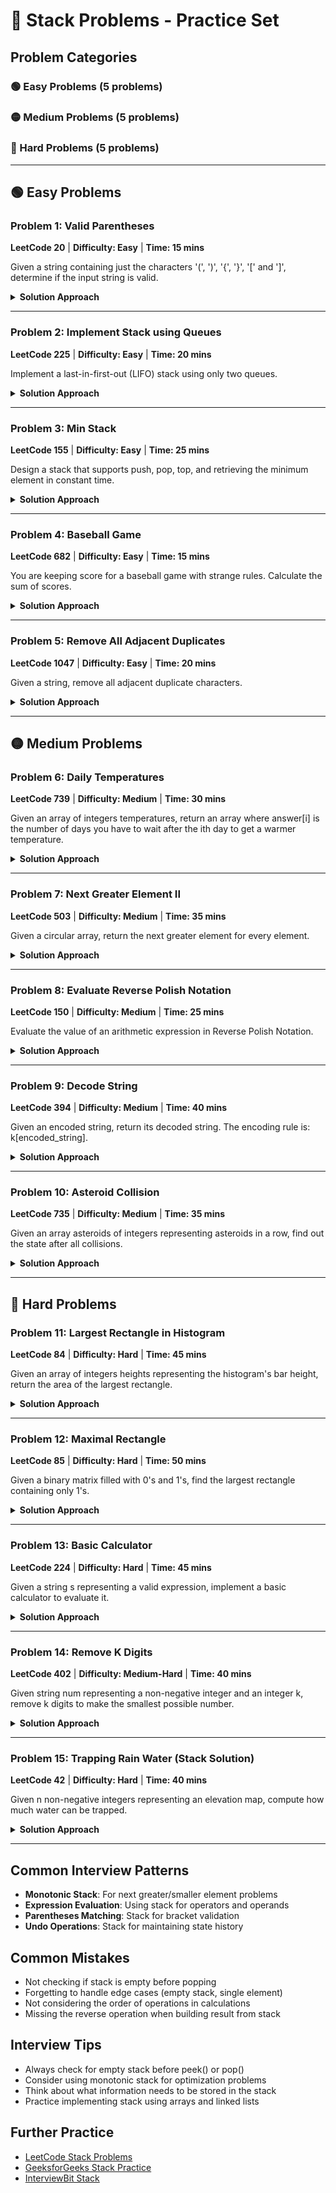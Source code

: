 # 📝 Stack Problems - Practice Set

## Problem Categories

### 🟢 Easy Problems (5 problems)
### 🟡 Medium Problems (5 problems)
### 🔴 Hard Problems (5 problems)

---

## 🟢 Easy Problems

### Problem 1: Valid Parentheses
**LeetCode 20** | **Difficulty: Easy** | **Time: 15 mins**

Given a string containing just the characters '(', ')', '{', '}', '[' and ']', determine if the input string is valid.

<details>
<summary><strong>Solution Approach</strong></summary>

**Algorithm:**
1. Use a stack to keep track of opening brackets
2. For each closing bracket, check if it matches the most recent opening bracket
3. Stack should be empty at the end for valid string

**Time Complexity:** O(n)  
**Space Complexity:** O(n)

**Java**
```java
public boolean isValid(String s) {
    Stack<Character> stack = new Stack<>();
    for (char c : s.toCharArray()) {
        if (c == '(' || c == '{' || c == '[') {
            stack.push(c);
        } else {
            if (stack.isEmpty()) return false;
            char top = stack.pop();
            if ((c == ')' && top != '(') ||
                (c == '}' && top != '{') ||
                (c == ']' && top != '[')) {
                return false;
            }
        }
    }
    return stack.isEmpty();
}
```

**Python**
```python
def isValid(s):
    stack = []
    mapping = {')': '(', '}': '{', ']': '['}
    
    for char in s:
        if char in mapping:
            if not stack or stack.pop() != mapping[char]:
                return False
        else:
            stack.append(char)
    
    return not stack
```
</details>

---

### Problem 2: Implement Stack using Queues
**LeetCode 225** | **Difficulty: Easy** | **Time: 20 mins**

Implement a last-in-first-out (LIFO) stack using only two queues.

<details>
<summary><strong>Solution Approach</strong></summary>

**Algorithm:**
1. Use one queue as main storage
2. For push: add to queue, then rotate all previous elements
3. For pop: simply dequeue from front

**Time Complexity:** Push O(n), Pop O(1)  
**Space Complexity:** O(n)

**Java**
```java
class MyStack {
    private Queue<Integer> queue;
    
    public MyStack() {
        queue = new LinkedList<>();
    }
    
    public void push(int x) {
        queue.offer(x);
        int size = queue.size();
        for (int i = 0; i < size - 1; i++) {
            queue.offer(queue.poll());
        }
    }
    
    public int pop() {
        return queue.poll();
    }
    
    public int top() {
        return queue.peek();
    }
    
    public boolean empty() {
        return queue.isEmpty();
    }
}
```
</details>

---

### Problem 3: Min Stack
**LeetCode 155** | **Difficulty: Easy** | **Time: 25 mins**

Design a stack that supports push, pop, top, and retrieving the minimum element in constant time.

<details>
<summary><strong>Solution Approach</strong></summary>

**Algorithm:**
1. Use two stacks: one for values, one for minimums
2. Push to min stack only when new minimum is found
3. Pop from min stack only when current minimum is removed

**Time Complexity:** O(1) for all operations  
**Space Complexity:** O(n)

**Java**
```java
class MinStack {
    private Stack<Integer> stack;
    private Stack<Integer> minStack;
    
    public MinStack() {
        stack = new Stack<>();
        minStack = new Stack<>();
    }
    
    public void push(int val) {
        stack.push(val);
        if (minStack.isEmpty() || val <= minStack.peek()) {
            minStack.push(val);
        }
    }
    
    public void pop() {
        if (stack.pop().equals(minStack.peek())) {
            minStack.pop();
        }
    }
    
    public int top() {
        return stack.peek();
    }
    
    public int getMin() {
        return minStack.peek();
    }
}
```
</details>

---

### Problem 4: Baseball Game
**LeetCode 682** | **Difficulty: Easy** | **Time: 15 mins**

You are keeping score for a baseball game with strange rules. Calculate the sum of scores.

<details>
<summary><strong>Solution Approach</strong></summary>

**Algorithm:**
1. Use stack to keep track of valid scores
2. Process each operation according to rules
3. Sum all remaining scores in stack

**Time Complexity:** O(n)  
**Space Complexity:** O(n)

**Java**
```java
public int calPoints(String[] ops) {
    Stack<Integer> stack = new Stack<>();
    
    for (String op : ops) {
        if (op.equals("C")) {
            stack.pop();
        } else if (op.equals("D")) {
            stack.push(2 * stack.peek());
        } else if (op.equals("+")) {
            int top = stack.pop();
            int newTop = top + stack.peek();
            stack.push(top);
            stack.push(newTop);
        } else {
            stack.push(Integer.parseInt(op));
        }
    }
    
    int sum = 0;
    while (!stack.isEmpty()) {
        sum += stack.pop();
    }
    return sum;
}
```
</details>

---

### Problem 5: Remove All Adjacent Duplicates
**LeetCode 1047** | **Difficulty: Easy** | **Time: 20 mins**

Given a string, remove all adjacent duplicate characters.

<details>
<summary><strong>Solution Approach</strong></summary>

**Algorithm:**
1. Use stack to build result string
2. If top of stack equals current character, pop (remove duplicate)
3. Otherwise, push current character

**Time Complexity:** O(n)  
**Space Complexity:** O(n)

**Java**
```java
public String removeDuplicates(String s) {
    Stack<Character> stack = new Stack<>();
    
    for (char c : s.toCharArray()) {
        if (!stack.isEmpty() && stack.peek() == c) {
            stack.pop();
        } else {
            stack.push(c);
        }
    }
    
    StringBuilder result = new StringBuilder();
    while (!stack.isEmpty()) {
        result.append(stack.pop());
    }
    
    return result.reverse().toString();
}
```
</details>

---

## 🟡 Medium Problems

### Problem 6: Daily Temperatures
**LeetCode 739** | **Difficulty: Medium** | **Time: 30 mins**

Given an array of integers temperatures, return an array where answer[i] is the number of days you have to wait after the ith day to get a warmer temperature.

<details>
<summary><strong>Solution Approach</strong></summary>

**Algorithm:**
1. Use monotonic decreasing stack to store indices
2. For each temperature, pop smaller temperatures and calculate days
3. Push current index to stack

**Time Complexity:** O(n)  
**Space Complexity:** O(n)

**Java**
```java
public int[] dailyTemperatures(int[] temperatures) {
    int n = temperatures.length;
    int[] result = new int[n];
    Stack<Integer> stack = new Stack<>();
    
    for (int i = 0; i < n; i++) {
        while (!stack.isEmpty() && temperatures[i] > temperatures[stack.peek()]) {
            int index = stack.pop();
            result[index] = i - index;
        }
        stack.push(i);
    }
    
    return result;
}
```
</details>

---

### Problem 7: Next Greater Element II
**LeetCode 503** | **Difficulty: Medium** | **Time: 35 mins**

Given a circular array, return the next greater element for every element.

<details>
<summary><strong>Solution Approach</strong></summary>

**Algorithm:**
1. Use monotonic stack with circular array simulation
2. Process array twice to handle circular nature
3. Use modulo operation for circular indexing

**Time Complexity:** O(n)  
**Space Complexity:** O(n)

**Java**
```java
public int[] nextGreaterElements(int[] nums) {
    int n = nums.length;
    int[] result = new int[n];
    Arrays.fill(result, -1);
    Stack<Integer> stack = new Stack<>();
    
    for (int i = 0; i < 2 * n; i++) {
        while (!stack.isEmpty() && nums[i % n] > nums[stack.peek()]) {
            result[stack.pop()] = nums[i % n];
        }
        if (i < n) {
            stack.push(i);
        }
    }
    
    return result;
}
```
</details>

---

### Problem 8: Evaluate Reverse Polish Notation
**LeetCode 150** | **Difficulty: Medium** | **Time: 25 mins**

Evaluate the value of an arithmetic expression in Reverse Polish Notation.

<details>
<summary><strong>Solution Approach</strong></summary>

**Algorithm:**
1. Use stack to store operands
2. When operator is encountered, pop two operands and apply operation
3. Push result back to stack

**Time Complexity:** O(n)  
**Space Complexity:** O(n)

**Java**
```java
public int evalRPN(String[] tokens) {
    Stack<Integer> stack = new Stack<>();
    
    for (String token : tokens) {
        if ("+-*/".contains(token)) {
            int b = stack.pop();
            int a = stack.pop();
            switch (token) {
                case "+": stack.push(a + b); break;
                case "-": stack.push(a - b); break;
                case "*": stack.push(a * b); break;
                case "/": stack.push(a / b); break;
            }
        } else {
            stack.push(Integer.parseInt(token));
        }
    }
    
    return stack.pop();
}
```
</details>

---

### Problem 9: Decode String
**LeetCode 394** | **Difficulty: Medium** | **Time: 40 mins**

Given an encoded string, return its decoded string. The encoding rule is: k[encoded_string].

<details>
<summary><strong>Solution Approach</strong></summary>

**Algorithm:**
1. Use two stacks: one for numbers, one for strings
2. Build current string and number as you iterate
3. When '[' is found, push to stacks; when ']' is found, pop and build result

**Time Complexity:** O(n)  
**Space Complexity:** O(n)

**Java**
```java
public String decodeString(String s) {
    Stack<Integer> numStack = new Stack<>();
    Stack<String> strStack = new Stack<>();
    StringBuilder currentStr = new StringBuilder();
    int num = 0;
    
    for (char c : s.toCharArray()) {
        if (Character.isDigit(c)) {
            num = num * 10 + (c - '0');
        } else if (c == '[') {
            numStack.push(num);
            strStack.push(currentStr.toString());
            currentStr = new StringBuilder();
            num = 0;
        } else if (c == ']') {
            int repeatTimes = numStack.pop();
            StringBuilder temp = new StringBuilder(strStack.pop());
            for (int i = 0; i < repeatTimes; i++) {
                temp.append(currentStr);
            }
            currentStr = temp;
        } else {
            currentStr.append(c);
        }
    }
    
    return currentStr.toString();
}
```
</details>

---

### Problem 10: Asteroid Collision
**LeetCode 735** | **Difficulty: Medium** | **Time: 35 mins**

Given an array asteroids of integers representing asteroids in a row, find out the state after all collisions.

<details>
<summary><strong>Solution Approach</strong></summary>

**Algorithm:**
1. Use stack to track asteroids moving right
2. For left-moving asteroids, simulate collisions with right-moving ones
3. Handle different collision scenarios (destruction, survival)

**Time Complexity:** O(n)  
**Space Complexity:** O(n)

**Java**
```java
public int[] asteroidCollision(int[] asteroids) {
    Stack<Integer> stack = new Stack<>();
    
    for (int asteroid : asteroids) {
        boolean destroyed = false;
        
        while (!stack.isEmpty() && asteroid < 0 && stack.peek() > 0) {
            if (stack.peek() < -asteroid) {
                stack.pop();
            } else if (stack.peek() == -asteroid) {
                stack.pop();
                destroyed = true;
                break;
            } else {
                destroyed = true;
                break;
            }
        }
        
        if (!destroyed) {
            stack.push(asteroid);
        }
    }
    
    return stack.stream().mapToInt(i -> i).toArray();
}
```
</details>

---

## 🔴 Hard Problems

### Problem 11: Largest Rectangle in Histogram
**LeetCode 84** | **Difficulty: Hard** | **Time: 45 mins**

Given an array of integers heights representing the histogram's bar height, return the area of the largest rectangle.

<details>
<summary><strong>Solution Approach</strong></summary>

**Algorithm:**
1. Use monotonic increasing stack to store indices
2. When a smaller height is found, calculate area for each popped height
3. The width is determined by the span between stack elements

**Time Complexity:** O(n)  
**Space Complexity:** O(n)

**Java**
```java
public int largestRectangleArea(int[] heights) {
    Stack<Integer> stack = new Stack<>();
    int maxArea = 0;
    int index = 0;
    
    while (index < heights.length) {
        if (stack.isEmpty() || heights[index] >= heights[stack.peek()]) {
            stack.push(index++);
        } else {
            int top = stack.pop();
            int area = heights[top] * (stack.isEmpty() ? index : index - stack.peek() - 1);
            maxArea = Math.max(maxArea, area);
        }
    }
    
    while (!stack.isEmpty()) {
        int top = stack.pop();
        int area = heights[top] * (stack.isEmpty() ? index : index - stack.peek() - 1);
        maxArea = Math.max(maxArea, area);
    }
    
    return maxArea;
}
```
</details>

---

### Problem 12: Maximal Rectangle
**LeetCode 85** | **Difficulty: Hard** | **Time: 50 mins**

Given a binary matrix filled with 0's and 1's, find the largest rectangle containing only 1's.

<details>
<summary><strong>Solution Approach</strong></summary>

**Algorithm:**
1. Convert to histogram problem for each row
2. Use largest rectangle in histogram algorithm
3. Update heights array for consecutive 1's

**Time Complexity:** O(m * n)  
**Space Complexity:** O(n)

**Java**
```java
public int maximalRectangle(char[][] matrix) {
    if (matrix.length == 0) return 0;
    
    int[] heights = new int[matrix[0].length];
    int maxArea = 0;
    
    for (char[] row : matrix) {
        for (int i = 0; i < row.length; i++) {
            heights[i] = row[i] == '1' ? heights[i] + 1 : 0;
        }
        maxArea = Math.max(maxArea, largestRectangleArea(heights));
    }
    
    return maxArea;
}

// Use the largestRectangleArea method from Problem 11
```
</details>

---

### Problem 13: Basic Calculator
**LeetCode 224** | **Difficulty: Hard** | **Time: 45 mins**

Given a string s representing a valid expression, implement a basic calculator to evaluate it.

<details>
<summary><strong>Solution Approach</strong></summary>

**Algorithm:**
1. Use stack to handle parentheses and maintain state
2. Keep track of current number, result, and sign
3. Handle parentheses by saving current state to stack

**Time Complexity:** O(n)  
**Space Complexity:** O(n)

**Java**
```java
public int calculate(String s) {
    Stack<Integer> stack = new Stack<>();
    int result = 0;
    int number = 0;
    int sign = 1;
    
    for (char c : s.toCharArray()) {
        if (Character.isDigit(c)) {
            number = number * 10 + (c - '0');
        } else if (c == '+') {
            result += sign * number;
            number = 0;
            sign = 1;
        } else if (c == '-') {
            result += sign * number;
            number = 0;
            sign = -1;
        } else if (c == '(') {
            stack.push(result);
            stack.push(sign);
            sign = 1;
            result = 0;
        } else if (c == ')') {
            result += sign * number;
            number = 0;
            result *= stack.pop();    // sign
            result += stack.pop();    // result
        }
    }
    
    if (number != 0) result += sign * number;
    return result;
}
```
</details>

---

### Problem 14: Remove K Digits
**LeetCode 402** | **Difficulty: Medium-Hard** | **Time: 40 mins**

Given string num representing a non-negative integer and an integer k, remove k digits to make the smallest possible number.

<details>
<summary><strong>Solution Approach</strong></summary>

**Algorithm:**
1. Use monotonic increasing stack
2. Remove larger digits when possible to minimize result
3. Handle edge cases (leading zeros, removing more digits)

**Time Complexity:** O(n)  
**Space Complexity:** O(n)

**Java**
```java
public String removeKdigits(String num, int k) {
    Stack<Character> stack = new Stack<>();
    
    for (char digit : num.toCharArray()) {
        while (!stack.isEmpty() && k > 0 && stack.peek() > digit) {
            stack.pop();
            k--;
        }
        stack.push(digit);
    }
    
    // Remove remaining k digits from the end
    while (k > 0) {
        stack.pop();
        k--;
    }
    
    // Build result
    StringBuilder result = new StringBuilder();
    while (!stack.isEmpty()) {
        result.append(stack.pop());
    }
    
    result.reverse();
    
    // Remove leading zeros
    while (result.length() > 1 && result.charAt(0) == '0') {
        result.deleteCharAt(0);
    }
    
    return result.length() == 0 ? "0" : result.toString();
}
```
</details>

---

### Problem 15: Trapping Rain Water (Stack Solution)
**LeetCode 42** | **Difficulty: Hard** | **Time: 40 mins**

Given n non-negative integers representing an elevation map, compute how much water can be trapped.

<details>
<summary><strong>Solution Approach</strong></summary>

**Algorithm:**
1. Use monotonic decreasing stack to store indices
2. When current height is greater than stack top, calculate trapped water
3. Water level is determined by minimum of left and right boundaries

**Time Complexity:** O(n)  
**Space Complexity:** O(n)

**Java**
```java
public int trap(int[] height) {
    if (height.length == 0) return 0;
    
    Stack<Integer> stack = new Stack<>();
    int water = 0;
    
    for (int i = 0; i < height.length; i++) {
        while (!stack.isEmpty() && height[i] > height[stack.peek()]) {
            int top = stack.pop();
            if (stack.isEmpty()) break;
            
            int distance = i - stack.peek() - 1;
            int boundedHeight = Math.min(height[i], height[stack.peek()]) - height[top];
            water += distance * boundedHeight;
        }
        stack.push(i);
    }
    
    return water;
}
```
</details>

---

## Common Interview Patterns

- **Monotonic Stack**: For next greater/smaller element problems
- **Expression Evaluation**: Using stack for operators and operands
- **Parentheses Matching**: Stack for bracket validation
- **Undo Operations**: Stack for maintaining state history

## Common Mistakes

- Not checking if stack is empty before popping
- Forgetting to handle edge cases (empty stack, single element)
- Not considering the order of operations in calculations
- Missing the reverse operation when building result from stack

## Interview Tips

- Always check for empty stack before peek() or pop()
- Consider using monotonic stack for optimization problems
- Think about what information needs to be stored in the stack
- Practice implementing stack using arrays and linked lists

## Further Practice

- [LeetCode Stack Problems](https://leetcode.com/tag/stack/)
- [GeeksforGeeks Stack Practice](https://www.geeksforgeeks.org/stack-data-structure/)
- [InterviewBit Stack](https://www.interviewbit.com/courses/programming/topics/stacks-and-queues/)
